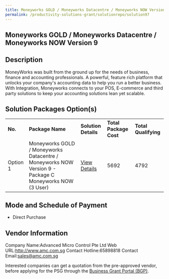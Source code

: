```yaml
---
title: Moneyworks GOLD / Moneyworks Datacentre / Moneyworks NOW Version 9
permalink: /productivity-solutions-grant/solutionrepo/solution97
---
```


## Moneyworks GOLD / Moneyworks Datacentre / Moneyworks NOW Version 9

## Description

MoneyWorks was built from the ground up for the needs of business, finance and accounting professionals. A powerful, feature rich platform that unlocks your company's accounting data to help you run a better business. With Integration, Moneyworks connects to your POS, E-commerce and third party solutions to keep your accounting solutions lean yet scalable.

## Solution Packages Option(s)

<table>
<tr>
<td><b>No.</b></td>
<td><b>Package Name</b></td>
<td><b>Solution Details</b></td>
<td><b>Total Package Cost</b></td>
<td><b>Total Qualifying</b></td>
</tr>
<tr>
<td>Option 1</td>
<td>Moneyworks GOLD / Moneyworks Datacentre / Moneyworks NOW Version 9 - Package C Moneyworks NOW (3 User)</td>
<td><a href='https://www.gobusiness.gov.sg/images/psg/Desensitised_Advanced_Micro_Control_Annex_3_CR_wef_9_Dec_2021_Part_3.pdf'>View Details</a></td>
<td>5692</td>
<td>4792</td>
</tr>
</table>

## Mode and Schedule of Payment

 - Direct Purchase

## Vendor Information

 Company Name:Advanced Micro Control Pte Ltd 
Web URL:http://www.amc.com.sg 
Contact Hotline:65898818 
Contact Email:sales@amc.com.sg 


Interested companies can get a quotation from the pre-approved vendor, before applying for the PSG through the <a href='https://www.businessgrants.gov.sg/'>Business Grant Portal (BGP)</a>.

<script src="/jquery/resize-tables.js"></script>
